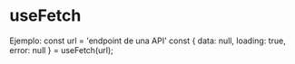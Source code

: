 # useFetch


Ejemplo:
    const url = 'endpoint de una API'
    const { data: null, loading: true, error: null } = useFetch(url);